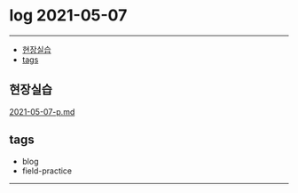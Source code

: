 # log 2021-05-07

--------------------------

- [현장실습](#현장실습)
- [tags](#tags)


## 현장실습

[2021-05-07-p.md](./2021-05-07-p.md)


## tags
- blog
- field-practice

--------------------------

